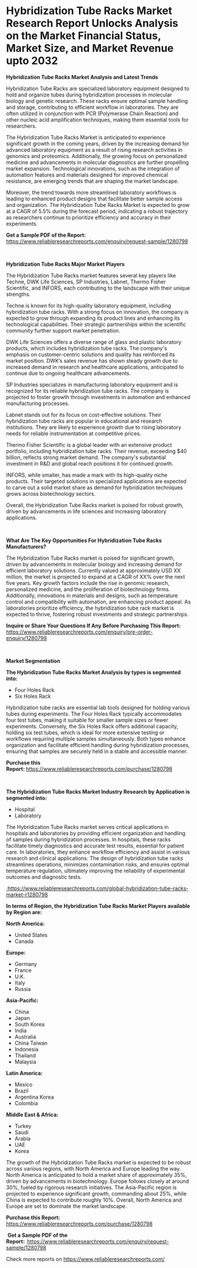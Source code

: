 <p><h1>Hybridization Tube Racks Market Research Report Unlocks Analysis on the Market Financial Status, Market Size, and Market Revenue upto 2032</h1></p><p><strong>Hybridization Tube Racks Market Analysis and Latest Trends</strong></p>
<p><p>Hybridization Tube Racks are specialized laboratory equipment designed to hold and organize tubes during hybridization processes in molecular biology and genetic research. These racks ensure optimal sample handling and storage, contributing to efficient workflow in laboratories. They are often utilized in conjunction with PCR (Polymerase Chain Reaction) and other nucleic acid amplification techniques, making them essential tools for researchers.</p><p>The Hybridization Tube Racks Market is anticipated to experience significant growth in the coming years, driven by the increasing demand for advanced laboratory equipment as a result of rising research activities in genomics and proteomics. Additionally, the growing focus on personalized medicine and advancements in molecular diagnostics are further propelling market expansion. Technological innovations, such as the integration of automation features and materials designed for improved chemical resistance, are emerging trends that are shaping the market landscape.</p><p>Moreover, the trend towards more streamlined laboratory workflows is leading to enhanced product designs that facilitate better sample access and organization. The Hybridization Tube Racks Market is expected to grow at a CAGR of 5.5% during the forecast period, indicating a robust trajectory as researchers continue to prioritize efficiency and accuracy in their experiments.</p></p>
<p><strong>Get a Sample PDF of the Report:&nbsp;</strong> <a href="https://www.reliableresearchreports.com/enquiry/request-sample/1280798?utm_campaign=2232&utm_medium=2&utm_source=Github&utm_content=ia&utm_term=24032025&utm_id=hybridization-tube-racks">https://www.reliableresearchreports.com/enquiry/request-sample/1280798</a></p>
<p>&nbsp;</p>
<p><strong>Hybridization Tube Racks Major Market Players</strong></p>
<p><p>The Hybridization Tube Racks market features several key players like Techne, DWK Life Sciences, SP Industries, Labnet, Thermo Fisher Scientific, and INFORS, each contributing to the landscape with their unique strengths.</p><p>Techne is known for its high-quality laboratory equipment, including hybridization tube racks. With a strong focus on innovation, the company is expected to grow through expanding its product lines and enhancing its technological capabilities. Their strategic partnerships within the scientific community further support market penetration.</p><p>DWK Life Sciences offers a diverse range of glass and plastic laboratory products, which includes hybridization tube racks. The company's emphasis on customer-centric solutions and quality has reinforced its market position. DWK’s sales revenue has shown steady growth due to increased demand in research and healthcare applications, anticipated to continue due to ongoing healthcare advancements.</p><p>SP Industries specializes in manufacturing laboratory equipment and is recognized for its reliable hybridization tube racks. The company is projected to foster growth through investments in automation and enhanced manufacturing processes.</p><p>Labnet stands out for its focus on cost-effective solutions. Their hybridization tube racks are popular in educational and research institutions. They are likely to experience growth due to rising laboratory needs for reliable instrumentation at competitive prices.</p><p>Thermo Fisher Scientific is a global leader with an extensive product portfolio, including hybridization tube racks. Their revenue, exceeding $40 billion, reflects strong market demand. The company's substantial investment in R&D and global reach positions it for continued growth.</p><p>INFORS, while smaller, has made a mark with its high-quality niche products. Their targeted solutions in specialized applications are expected to carve out a solid market share as demand for hybridization techniques grows across biotechnology sectors.</p><p>Overall, the Hybridization Tube Racks market is poised for robust growth, driven by advancements in life sciences and increasing laboratory applications.</p></p>
<p>&nbsp;</p>
<p><strong>What Are The Key Opportunities For Hybridization Tube Racks Manufacturers?</strong></p>
<p><p>The Hybridization Tube Racks market is poised for significant growth, driven by advancements in molecular biology and increasing demand for efficient laboratory solutions. Currently valued at approximately USD XX million, the market is projected to expand at a CAGR of XX% over the next five years. Key growth factors include the rise in genomic research, personalized medicine, and the proliferation of biotechnology firms. Additionally, innovations in materials and designs, such as temperature control and compatibility with automation, are enhancing product appeal. As laboratories prioritize efficiency, the hybridization tube rack market is expected to thrive, fostering robust investments and strategic partnerships.</p></p>
<p><strong>Inquire or Share Your Questions If Any Before Purchasing This Report:</strong> <a href="https://www.reliableresearchreports.com/enquiry/pre-order-enquiry/1280798?utm_campaign=2232&utm_medium=2&utm_source=Github&utm_content=ia&utm_term=24032025&utm_id=hybridization-tube-racks">https://www.reliableresearchreports.com/enquiry/pre-order-enquiry/1280798</a></p>
<p>&nbsp;</p>
<p><strong>Market Segmentation</strong></p>
<p><strong>The Hybridization Tube Racks Market Analysis by types is segmented into:</strong></p>
<p><ul><li>Four Holes Rack</li><li>Six Holes Rack</li></ul></p>
<p><p>Hybridization tube racks are essential lab tools designed for holding various tubes during experiments. The Four Holes Rack typically accommodates four test tubes, making it suitable for smaller sample sizes or fewer experiments. Conversely, the Six Holes Rack offers additional capacity, holding six test tubes, which is ideal for more extensive testing or workflows requiring multiple samples simultaneously. Both types enhance organization and facilitate efficient handling during hybridization processes, ensuring that samples are securely held in a stable and accessible manner.</p></p>
<p><strong>Purchase this Report:&nbsp;</strong><a href="https://www.reliableresearchreports.com/purchase/1280798?utm_campaign=2232&utm_medium=2&utm_source=Github&utm_content=ia&utm_term=24032025&utm_id=hybridization-tube-racks">https://www.reliableresearchreports.com/purchase/1280798</a></p>
<p>&nbsp;</p>
<p><strong>The Hybridization Tube Racks Market Industry Research by Application is segmented into:</strong></p>
<p><ul><li>Hospital</li><li>Laboratory</li></ul></p>
<p><p>The Hybridization Tube Racks market serves critical applications in hospitals and laboratories by providing efficient organization and handling of samples during hybridization processes. In hospitals, these racks facilitate timely diagnostics and accurate test results, essential for patient care. In laboratories, they enhance workflow efficiency and assist in various research and clinical applications. The design of hybridization tube racks streamlines operations, minimizes contamination risks, and ensures optimal temperature regulation, ultimately improving the reliability of experimental outcomes and diagnostic tests.</p></p>
<p><a href="https://www.reliableresearchreports.com/global-hybridization-tube-racks-market-r1280798?utm_campaign=2232&utm_medium=2&utm_source=Github&utm_content=ia&utm_term=24032025&utm_id=hybridization-tube-racks">&nbsp;https://www.reliableresearchreports.com/global-hybridization-tube-racks-market-r1280798</a></p>
<p><strong>In terms of Region, the Hybridization Tube Racks Market Players available by Region are:</strong></p>
<p>
    <p> <strong> North America: </strong>
        <ul>
            <li>United States</li>
            <li>Canada</li>
        </ul>
        </p> 
    <p> <strong> Europe: </strong>
        <ul>
            <li>Germany</li>
            <li>France</li>
            <li>U.K.</li>
            <li>Italy</li>
            <li>Russia</li>
        </ul>
        </p> 
    <p> <strong> Asia-Pacific: </strong>
        <ul>
            <li>China</li>
            <li>Japan</li>
            <li>South Korea</li>
            <li>India</li>
            <li>Australia</li>
            <li>China Taiwan</li>
            <li>Indonesia</li>
            <li>Thailand</li>
            <li>Malaysia</li>
        </ul>
        </p> 
    <p> <strong> Latin America: </strong>
        <ul>
            <li>Mexico</li>
            <li>Brazil</li>
            <li>Argentina Korea</li>
            <li>Colombia</li>
        </ul>
        </p> 
    <p> <strong> Middle East & Africa: </strong>
        <ul>
            <li>Turkey</li>
            <li>Saudi</li>
            <li>Arabia</li>
            <li>UAE</li>
            <li>Korea</li>
        </ul>
    </p>
    </p>
<p><p>The growth of the Hybridization Tube Racks market is expected to be robust across various regions, with North America and Europe leading the way. North America is anticipated to hold a market share of approximately 35%, driven by advancements in biotechnology. Europe follows closely at around 30%, fueled by rigorous research initiatives. The Asia-Pacific region is projected to experience significant growth, commanding about 25%, while China is expected to contribute roughly 10%. Overall, North America and Europe are set to dominate the market landscape.</p></p>
<p><strong>Purchase this Report: </strong><a href="https://www.reliableresearchreports.com/purchase/1280798?utm_campaign=2232&utm_medium=2&utm_source=Github&utm_content=ia&utm_term=24032025&utm_id=hybridization-tube-racks">https://www.reliableresearchreports.com/purchase/1280798</a></p>
<p>&nbsp;<strong>Get a Sample PDF of the Report:&nbsp;&nbsp;</strong><a href="https://www.reliableresearchreports.com/enquiry/request-sample/1280798?utm_campaign=2232&utm_medium=2&utm_source=Github&utm_content=ia&utm_term=24032025&utm_id=hybridization-tube-racks">https://www.reliableresearchreports.com/enquiry/request-sample/1280798</a></p>
<p><strong></strong></p>
<p>Check more reports on <a href="https://www.reliableresearchreports.com/?utm_campaign=2232&utm_medium=2&utm_source=Github&utm_content=ia&utm_term=24032025&utm_id=hybridization-tube-racks">https://www.reliableresearchreports.com/</a></p>